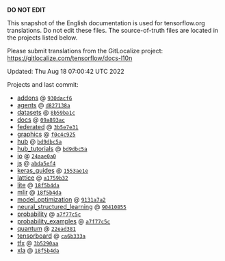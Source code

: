 __DO NOT EDIT__

This snapshot of the English documentation is used for tensorflow.org
translations. Do not edit these files. The source-of-truth files are located in
the projects listed below.

Please submit translations from the GitLocalize project: https://gitlocalize.com/tensorflow/docs-l10n

Updated: Thu Aug 18 07:00:42 UTC 2022

Projects and last commit:

- [addons](https://github.com/tensorflow/addons/tree/master/docs) @ <a href='https://github.com/tensorflow/addons/commit/930dacf6c28add289d88ddeb40e4ab0dfb0b1d69'><code>930dacf6</code></a>
- [agents](https://github.com/tensorflow/agents/tree/master/docs) @ <a href='https://github.com/tensorflow/agents/commit/d827138a3c231fa82fb8f750de6ef4a179130de5'><code>d827138a</code></a>
- [datasets](https://github.com/tensorflow/datasets/tree/master/docs) @ <a href='https://github.com/tensorflow/datasets/commit/8b59ba1c10b901319fbf258dae33a63ea9a2b3e4'><code>8b59ba1c</code></a>
- [docs](https://github.com/tensorflow/docs/tree/master/site/en) @ <a href='https://github.com/tensorflow/docs/commit/09a893aca0b51ace5986b85fe118b6e38115ff00'><code>09a893ac</code></a>
- [federated](https://github.com/tensorflow/federated/tree/main/docs) @ <a href='https://github.com/tensorflow/federated/commit/3b5e7e317477814cb6294539a492f4b372d5b38f'><code>3b5e7e31</code></a>
- [graphics](https://github.com/tensorflow/graphics/tree/master/tensorflow_graphics/g3doc) @ <a href='https://github.com/tensorflow/graphics/commit/f0c4c9256c9b1a6a5337762d763e4910631c65c4'><code>f0c4c925</code></a>
- [hub](https://github.com/tensorflow/hub/tree/master/docs) @ <a href='https://github.com/tensorflow/hub/commit/bd9dbc5a182b1302c2587aade4940e6cc188f29a'><code>bd9dbc5a</code></a>
- [hub_tutorials](https://github.com/tensorflow/hub/tree/master/examples/colab) @ <a href='https://github.com/tensorflow/hub/commit/bd9dbc5a182b1302c2587aade4940e6cc188f29a'><code>bd9dbc5a</code></a>
- [io](https://github.com/tensorflow/io/tree/master/docs) @ <a href='https://github.com/tensorflow/io/commit/24aae0a0ccd28810abdcdcd118886cbd3e3ae6b6'><code>24aae0a0</code></a>
- [js](https://github.com/tensorflow/tfjs-website/tree/master/docs) @ <a href='https://github.com/tensorflow/tfjs-website/commit/abda5ef4621d1022ec25a417f3011954318ab6b9'><code>abda5ef4</code></a>
- [keras_guides](https://github.com/tensorflow/docs/tree/snapshot-keras/site/en/guide/keras) @ <a href='https://github.com/tensorflow/docs/commit/1553ae1e4a149be71703e2ee60173b3d1e0e8c00'><code>1553ae1e</code></a>
- [lattice](https://github.com/tensorflow/lattice/tree/master/docs) @ <a href='https://github.com/tensorflow/lattice/commit/a1759b3243131cafca37d46b1977362dec8abee3'><code>a1759b32</code></a>
- [lite](https://github.com/tensorflow/tensorflow/tree/master/tensorflow/lite/g3doc) @ <a href='https://github.com/tensorflow/tensorflow/commit/18f5b4dadb78191e4cd4ea48ead00cccd522ce24'><code>18f5b4da</code></a>
- [mlir](https://github.com/tensorflow/tensorflow/tree/master/tensorflow/compiler/mlir/g3doc) @ <a href='https://github.com/tensorflow/tensorflow/commit/18f5b4dadb78191e4cd4ea48ead00cccd522ce24'><code>18f5b4da</code></a>
- [model_optimization](https://github.com/tensorflow/model-optimization/tree/master/tensorflow_model_optimization/g3doc) @ <a href='https://github.com/tensorflow/model-optimization/commit/9131a7a28923cbf2a0dcc9a75c761654b55d661d'><code>9131a7a2</code></a>
- [neural_structured_learning](https://github.com/tensorflow/neural-structured-learning/tree/master/g3doc) @ <a href='https://github.com/tensorflow/neural-structured-learning/commit/904108556744e5a187a3cfca105104de483e6ea6'><code>90410855</code></a>
- [probability](https://github.com/tensorflow/probability/tree/main/tensorflow_probability/g3doc) @ <a href='https://github.com/tensorflow/probability/commit/a7f77c5c28d0667d6750681537101cfcb2de1236'><code>a7f77c5c</code></a>
- [probability_examples](https://github.com/tensorflow/probability/tree/main/tensorflow_probability/examples/jupyter_notebooks) @ <a href='https://github.com/tensorflow/probability/commit/a7f77c5c28d0667d6750681537101cfcb2de1236'><code>a7f77c5c</code></a>
- [quantum](https://github.com/tensorflow/quantum/tree/master/docs) @ <a href='https://github.com/tensorflow/quantum/commit/22ead381acb6446d11b4be17e03d8a57fe59a429'><code>22ead381</code></a>
- [tensorboard](https://github.com/tensorflow/tensorboard/tree/master/docs) @ <a href='https://github.com/tensorflow/tensorboard/commit/ca6b333a97a5a01c62980d8ede355b5f5e0bd56b'><code>ca6b333a</code></a>
- [tfx](https://github.com/tensorflow/tfx/tree/master/docs) @ <a href='https://github.com/tensorflow/tfx/commit/3b5290aa77c2df52a4791715cfd761be7696fe81'><code>3b5290aa</code></a>
- [xla](https://github.com/tensorflow/tensorflow/tree/master/tensorflow/compiler/xla/g3doc) @ <a href='https://github.com/tensorflow/tensorflow/commit/18f5b4dadb78191e4cd4ea48ead00cccd522ce24'><code>18f5b4da</code></a>

